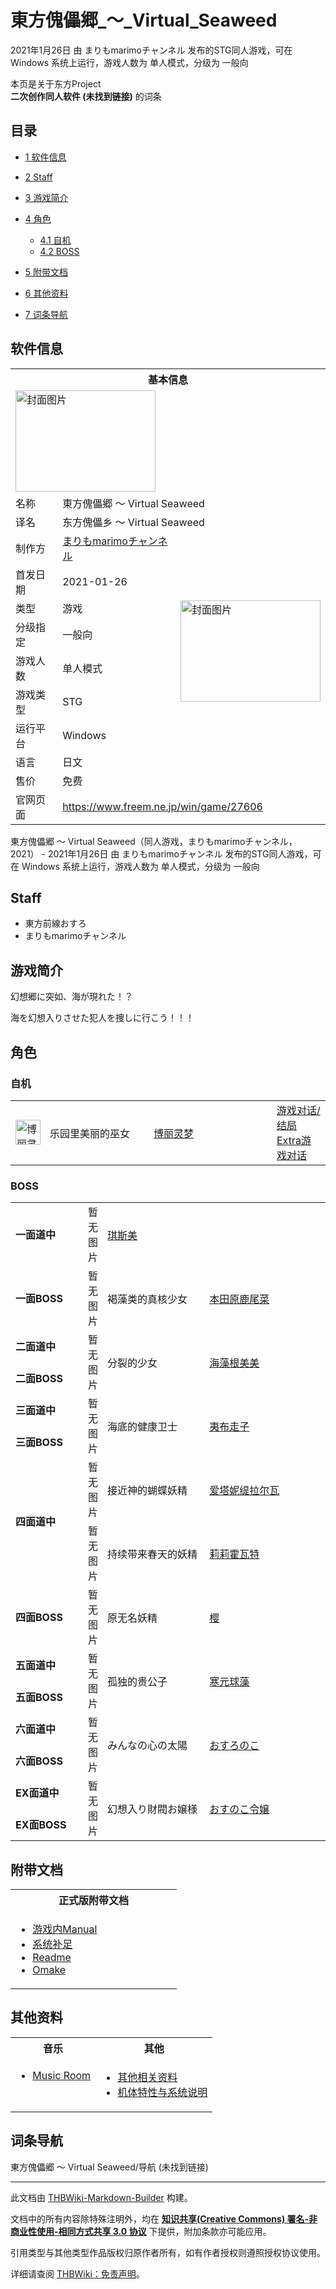 # 東方傀儡郷_～_Virtual_Seaweed

<!-- source html: G:\repos\THBWiki-Markdown-Builder\THBWikiMarkdown\Temp\main\3\3f\ns0%3A%E6%9D%B1%E6%96%B9%E5%82%80%E5%84%A1%E9%83%B7_%EF%BD%9E_Virtual_Seaweed.html -->

2021年1月26日 由 まりもmarimoチャンネル  发布的STG同人游戏，可在 Windows 系统上运行，游戏人数为 单人模式，分级为 一般向

本页是关于东方Project  
 **二次创作同人软件 (未找到链接)** 的词条
## 目录

- [1 软件信息](#软件信息)
- [2 Staff](#Staff)
- [3 游戏简介](#游戏简介)
- [4 角色](#角色)

  - [4.1 自机](#自机)
  - [4.2 BOSS](#BOSS)



- [5 附带文档](#附带文档)
- [6 其他资料](#其他资料)
- [7 词条导航](#词条导航)




## 软件信息

<table><tbody><tr><th colspan="3">基本信息</th></tr><tr><td class="cover-artwork-mobile" colspan="2"><a href="./文件-東方傀儡郷_～_Virtual_Seaweed封面.png.md" class="image" title="封面图片"><img alt="封面图片" src="https://upload.thwiki.cc/thumb/a/aa/%E6%9D%B1%E6%96%B9%E5%82%80%E5%84%A1%E9%83%B7_%EF%BD%9E_Virtual_Seaweed%E5%B0%81%E9%9D%A2.png/224px-%E6%9D%B1%E6%96%B9%E5%82%80%E5%84%A1%E9%83%B7_%EF%BD%9E_Virtual_Seaweed%E5%B0%81%E9%9D%A2.png" decoding="async" loading="lazy" width="224" height="162" srcset="https://upload.thwiki.cc/thumb/a/aa/%E6%9D%B1%E6%96%B9%E5%82%80%E5%84%A1%E9%83%B7_%EF%BD%9E_Virtual_Seaweed%E5%B0%81%E9%9D%A2.png/336px-%E6%9D%B1%E6%96%B9%E5%82%80%E5%84%A1%E9%83%B7_%EF%BD%9E_Virtual_Seaweed%E5%B0%81%E9%9D%A2.png 1.5x, https://upload.thwiki.cc/thumb/a/aa/%E6%9D%B1%E6%96%B9%E5%82%80%E5%84%A1%E9%83%B7_%EF%BD%9E_Virtual_Seaweed%E5%B0%81%E9%9D%A2.png/448px-%E6%9D%B1%E6%96%B9%E5%82%80%E5%84%A1%E9%83%B7_%EF%BD%9E_Virtual_Seaweed%E5%B0%81%E9%9D%A2.png 2x" data-file-width="936" data-file-height="679"></a></td>
</tr><tr><td class="label">名称</td><td colspan="2"> 東方傀儡郷 ～ Virtual Seaweed </td></tr><tr><td class="label">译名</td><td colspan="2"> 东方傀儡乡 ～ Virtual Seaweed </td></tr><tr><td class="label">制作方</td><td><a href="/index.php?title=%E3%81%BE%E3%82%8A%E3%82%82marimo%E3%83%81%E3%83%A3%E3%83%B3%E3%83%8D%E3%83%AB&amp;action=edit&amp;redlink=1" class="new" title="まりもmarimoチャンネル（页面不存在）">まりもmarimoチャンネル</a></td><td class="cover-artwork" rowspan="8" style="min-width:224px;"><a href="./文件-東方傀儡郷_～_Virtual_Seaweed封面.png.md" class="image" title="封面图片"><img alt="封面图片" src="https://upload.thwiki.cc/thumb/a/aa/%E6%9D%B1%E6%96%B9%E5%82%80%E5%84%A1%E9%83%B7_%EF%BD%9E_Virtual_Seaweed%E5%B0%81%E9%9D%A2.png/224px-%E6%9D%B1%E6%96%B9%E5%82%80%E5%84%A1%E9%83%B7_%EF%BD%9E_Virtual_Seaweed%E5%B0%81%E9%9D%A2.png" decoding="async" loading="lazy" width="224" height="162" srcset="https://upload.thwiki.cc/thumb/a/aa/%E6%9D%B1%E6%96%B9%E5%82%80%E5%84%A1%E9%83%B7_%EF%BD%9E_Virtual_Seaweed%E5%B0%81%E9%9D%A2.png/336px-%E6%9D%B1%E6%96%B9%E5%82%80%E5%84%A1%E9%83%B7_%EF%BD%9E_Virtual_Seaweed%E5%B0%81%E9%9D%A2.png 1.5x, https://upload.thwiki.cc/thumb/a/aa/%E6%9D%B1%E6%96%B9%E5%82%80%E5%84%A1%E9%83%B7_%EF%BD%9E_Virtual_Seaweed%E5%B0%81%E9%9D%A2.png/448px-%E6%9D%B1%E6%96%B9%E5%82%80%E5%84%A1%E9%83%B7_%EF%BD%9E_Virtual_Seaweed%E5%B0%81%E9%9D%A2.png 2x" data-file-width="936" data-file-height="679"></a></td>
</tr><tr><td class="label">首发日期</td><td>2021-01-26</td></tr><tr><td class="label">类型</td><td>游戏</td></tr><tr><td class="label">分级指定</td><td>一般向</td></tr><tr><td class="label">游戏人数</td><td>单人模式</td></tr><tr><td class="label">游戏类型</td><td>STG</td></tr><tr><td class="label">运行平台</td><td>Windows</td></tr><tr><td class="label">语言</td><td>日文</td></tr><tr><td class="label">售价</td><td>免费</td></tr>
<tr><td class="label">官网页面</td><td colspan="2"><a rel="nofollow" class="external free" href="https://www.freem.ne.jp/win/game/27606">https://www.freem.ne.jp/win/game/27606</a></td></tr></tbody></table>

東方傀儡郷 ～ Virtual Seaweed（同人游戏，まりもmarimoチャンネル，2021） - 2021年1月26日 由 まりもmarimoチャンネル  发布的STG同人游戏，可在 Windows 系统上运行，游戏人数为 单人模式，分级为 一般向
## Staff
- 東方前線おすろ
- まりもmarimoチャンネル

## 游戏简介

  
幻想郷に突如、海が現れた！？  

海を幻想入りさせた犯人を捜しに行こう！！！
  


## 角色
### 自机

<table><tbody><tr><td style="min-width:40px;" rowspan=""><div class="center"><div class="floatnone"><a href="./文件-博丽灵梦（傀儡乡）.png.md" class="image" title="博丽灵梦"><img alt="博丽灵梦" src="https://upload.thwiki.cc/thumb/4/4c/%E5%8D%9A%E4%B8%BD%E7%81%B5%E6%A2%A6%EF%BC%88%E5%82%80%E5%84%A1%E4%B9%A1%EF%BC%89.png/40px-%E5%8D%9A%E4%B8%BD%E7%81%B5%E6%A2%A6%EF%BC%88%E5%82%80%E5%84%A1%E4%B9%A1%EF%BC%89.png" decoding="async" loading="lazy" width="40" height="40" srcset="https://upload.thwiki.cc/thumb/4/4c/%E5%8D%9A%E4%B8%BD%E7%81%B5%E6%A2%A6%EF%BC%88%E5%82%80%E5%84%A1%E4%B9%A1%EF%BC%89.png/60px-%E5%8D%9A%E4%B8%BD%E7%81%B5%E6%A2%A6%EF%BC%88%E5%82%80%E5%84%A1%E4%B9%A1%EF%BC%89.png 1.5x, https://upload.thwiki.cc/thumb/4/4c/%E5%8D%9A%E4%B8%BD%E7%81%B5%E6%A2%A6%EF%BC%88%E5%82%80%E5%84%A1%E4%B9%A1%EF%BC%89.png/80px-%E5%8D%9A%E4%B8%BD%E7%81%B5%E6%A2%A6%EF%BC%88%E5%82%80%E5%84%A1%E4%B9%A1%EF%BC%89.png 2x" data-file-width="512" data-file-height="512"></a></div></div></td> <td style="width:150px;padding:3px 9px 3px 7px;" rowspan="">乐园里美丽的巫女 </td><td style="width:180px;padding:3px 9px 3px 7px;"><a href="./博丽灵梦.md" title="博丽灵梦">博丽灵梦</a></td><td><a href="/index.php?title=%E6%9D%B1%E6%96%B9%E5%82%80%E5%84%A1%E9%83%B7_%EF%BD%9E_Virtual_Seaweed/%E5%8D%9A%E4%B8%BD%E7%81%B5%E6%A2%A6&amp;action=edit&amp;redlink=1" class="new" title="東方傀儡郷 ～ Virtual Seaweed/博丽灵梦（页面不存在）">游戏对话/结局</a><br><a href="/index.php?title=%E6%9D%B1%E6%96%B9%E5%82%80%E5%84%A1%E9%83%B7_%EF%BD%9E_Virtual_Seaweed/%E5%8D%9A%E4%B8%BD%E7%81%B5%E6%A2%A6_ExStory&amp;action=edit&amp;redlink=1" class="new" title="東方傀儡郷 ～ Virtual Seaweed/博丽灵梦 ExStory（页面不存在）">Extra游戏对话</a></td></tr></tbody></table>


### BOSS

<table><tbody><tr><td rowspan="1" class="bg-color-info-10" style="min-width:100px"><b>一面道中</b></td><td align="center">暂无<br>图片</td>  <td style="width:150px;padding:3px 9px 3px 7px;" colspan="2" rowspan="1"> <a href="./琪斯美.md" title="琪斯美">琪斯美</a> </td></tr><tr><td rowspan="1" class="bg-color-info-10" style="min-width:100px"><b>一面BOSS</b></td><td align="center">暂无<br>图片</td>  <td style="width:150px;padding:3px 9px 3px 7px;" rowspan="1"> 褐藻类的真核少女</td><td style="width:180px;padding:3px 9px 3px 7px;" rowspan="1"> <a href="/index.php?title=%E6%9C%AC%E7%94%B0%E5%8E%9F%E9%B9%BF%E5%B0%BE%E8%8F%9C&amp;action=edit&amp;redlink=1" class="new" title="本田原鹿尾菜（页面不存在）">本田原鹿尾菜</a> </td></tr>
<tr> <td class="bg-color-info-10" style="min-width:100px"><b>二面道中</b></td> <td align="center" rowspan="2">暂无<br>图片</td> <td style="width:150px;padding:3px 9px 3px 7px;" rowspan="2"> 分裂的少女</td><td style="width:180px;padding:3px 9px 3px 7px;" rowspan="2"> <a href="/index.php?title=%E6%B5%B7%E8%97%BB%E6%A0%B9%E7%BE%8E%E7%BE%8E&amp;action=edit&amp;redlink=1" class="new" title="海藻根美美（页面不存在）">海藻根美美</a></td></tr><tr><td class="bg-color-info-10" style="min-width:100px"><b>二面BOSS</b></td></tr>
<tr> <td class="bg-color-info-10" style="min-width:100px"><b>三面道中</b></td> <td align="center" rowspan="2">暂无<br>图片</td> <td style="width:150px;padding:3px 9px 3px 7px;" rowspan="2"> 海底的健康卫士</td><td style="width:180px;padding:3px 9px 3px 7px;" rowspan="2"> <a href="/index.php?title=%E5%A4%B7%E5%B8%83%E8%B5%B0%E5%AD%90&amp;action=edit&amp;redlink=1" class="new" title="夷布走子（页面不存在）">夷布走子</a></td></tr><tr><td class="bg-color-info-10" style="min-width:100px"><b>三面BOSS</b></td></tr>
<tr><td rowspan="2" class="bg-color-info-10" style="min-width:100px"><b>四面道中</b></td><td align="center">暂无<br>图片</td>  <td style="width:150px;padding:3px 9px 3px 7px;" rowspan="1"> 接近神的蝴蝶妖精</td><td style="width:180px;padding:3px 9px 3px 7px;" rowspan="1"> <a href="./爱塔妮缇拉尔瓦.md" title="爱塔妮缇拉尔瓦">爱塔妮缇拉尔瓦</a> </td></tr><tr><td align="center">暂无<br>图片</td>  <td style="width:150px;padding:3px 9px 3px 7px;" rowspan="1"> 持续带来春天的妖精</td><td style="width:180px;padding:3px 9px 3px 7px;" rowspan="1"> <a href="./莉莉霍瓦特.md" title="莉莉霍瓦特">莉莉霍瓦特</a> </td></tr><tr><td rowspan="1" class="bg-color-info-10" style="min-width:100px"><b>四面BOSS</b></td><td align="center">暂无<br>图片</td>  <td style="width:150px;padding:3px 9px 3px 7px;" rowspan="1"> 原无名妖精</td><td style="width:180px;padding:3px 9px 3px 7px;" rowspan="1"> <a href="./樱.md" title="樱">樱</a> </td></tr>
<tr> <td class="bg-color-info-10" style="min-width:100px"><b>五面道中</b></td> <td align="center" rowspan="2">暂无<br>图片</td> <td style="width:150px;padding:3px 9px 3px 7px;" rowspan="2"> 孤独的贵公子</td><td style="width:180px;padding:3px 9px 3px 7px;" rowspan="2"> <a href="./寒元球藻.md" title="寒元球藻">寒元球藻</a></td></tr><tr><td class="bg-color-info-10" style="min-width:100px"><b>五面BOSS</b></td></tr>
<tr> <td class="bg-color-info-10" style="min-width:100px"><b>六面道中</b></td> <td align="center" rowspan="2">暂无<br>图片</td> <td style="width:150px;padding:3px 9px 3px 7px;" rowspan="2"> みんなの心の太陽</td><td style="width:180px;padding:3px 9px 3px 7px;" rowspan="2"> <a href="/index.php?title=%E3%81%8A%E3%81%99%E3%82%8D%E3%81%AE%E3%81%93&amp;action=edit&amp;redlink=1" class="new" title="おすろのこ（页面不存在）">おすろのこ</a></td></tr><tr><td class="bg-color-info-10" style="min-width:100px"><b>六面BOSS</b></td></tr>
<tr> <td class="bg-color-info-10" style="min-width:100px"><b>EX面道中</b></td> <td align="center" rowspan="2">暂无<br>图片</td> <td style="width:150px;padding:3px 9px 3px 7px;" rowspan="2"> 幻想入り財閥お嬢様</td><td style="width:180px;padding:3px 9px 3px 7px;" rowspan="2"> <a href="/index.php?title=%E3%81%8A%E3%81%99%E3%81%AE%E3%81%93%E4%BB%A4%E5%AC%A2&amp;action=edit&amp;redlink=1" class="new" title="おすのこ令嬢（页面不存在）">おすのこ令嬢</a></td></tr><tr><td class="bg-color-info-10" style="min-width:100px"><b>EX面BOSS</b></td></tr></tbody></table>


## 附带文档

<table><tbody><tr>
<th>正式版附带文档</th>
</tr>
<tr valign="top"><td style="width:250px">
<ul><li><a href="/index.php?title=%E6%9D%B1%E6%96%B9%E5%82%80%E5%84%A1%E9%83%B7_%EF%BD%9E_Virtual_Seaweed/%E6%B8%B8%E6%88%8F%E5%86%85Manual&amp;action=edit&amp;redlink=1" class="new" title="東方傀儡郷 ～ Virtual Seaweed/游戏内Manual（页面不存在）">游戏内Manual</a></li>
<li><a href="/index.php?title=%E6%9D%B1%E6%96%B9%E5%82%80%E5%84%A1%E9%83%B7_%EF%BD%9E_Virtual_Seaweed/%E7%B3%BB%E7%BB%9F%E8%A1%A5%E8%B6%B3&amp;action=edit&amp;redlink=1" class="new" title="東方傀儡郷 ～ Virtual Seaweed/系统补足（页面不存在）">系统补足</a></li>
<li><a href="./東方傀儡郷_～_Virtual_Seaweed-Readme.md" title="東方傀儡郷 ～ Virtual Seaweed/Readme">Readme</a></li>
<li><a href="./東方傀儡郷_～_Virtual_Seaweed-Omake.md" title="東方傀儡郷 ～ Virtual Seaweed/Omake">Omake</a></li></ul>
</td></tr></tbody></table>


## 其他资料

<table>
<tbody><tr>
<th>音乐</th>
<th>其他
</th></tr>
<tr valign="top">
<td>
<ul><li><a href="/index.php?title=%E6%9D%B1%E6%96%B9%E5%82%80%E5%84%A1%E9%83%B7_%EF%BD%9E_Virtual_Seaweed/Music&amp;action=edit&amp;redlink=1" class="new" title="東方傀儡郷 ～ Virtual Seaweed/Music（页面不存在）">Music Room</a></li></ul>
</td>
<td>
<ul><li><a href="/index.php?title=%E6%9D%B1%E6%96%B9%E5%82%80%E5%84%A1%E9%83%B7_%EF%BD%9E_Virtual_Seaweed/%E5%85%B6%E4%BB%96&amp;action=edit&amp;redlink=1" class="new" title="東方傀儡郷 ～ Virtual Seaweed/其他（页面不存在）">其他相关资料</a></li>
<li><a href="/index.php?title=%E6%9D%B1%E6%96%B9%E5%82%80%E5%84%A1%E9%83%B7_%EF%BD%9E_Virtual_Seaweed/%E7%B3%BB%E7%BB%9F&amp;action=edit&amp;redlink=1" class="new" title="東方傀儡郷 ～ Virtual Seaweed/系统（页面不存在）">机体特性与系统说明</a></li></ul>
</td></tr></tbody></table>


## 词条导航
  
東方傀儡郷 ～ Virtual Seaweed/导航 (未找到链接)
  
  
  

  





---

此文档由 [THBWiki-Markdown-Builder](https://github.com/Delsin-Yu/THBWiki-Markdown-Builder) 构建。

文档中的所有内容除特殊注明外，均在 [**知识共享(Creative Commons) 署名-非商业性使用-相同方式共享 3.0 协议**](https://creativecommons.org/licenses/by-sa/3.0/deed.zh-hans) 下提供，附加条款亦可能应用。

引用类型与其他类型作品版权归原作者所有，如有作者授权则遵照授权协议使用。

详细请查阅 [THBWiki：免责声明](https://thbwiki.cc/THBWiki:%E5%85%8D%E8%B4%A3%E5%A3%B0%E6%98%8E)。

